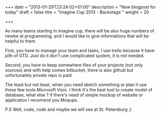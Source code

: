 +++
date = "2013-01-29T23:24:02+01:00"
description = "New blogpost for today"
draft = false
title = "Imagine Cup 2013 - Backstage "
weight = 20

+++

As many teams starting in imagine cup, there will be also huge numbers of newbe at programming, and I would like to give informations that will be helpful to them.

First, you have to manage your team and tasks, I use trello because it have pith of GTD. Just do it don't use complicated system, it is not needed.

Second, you have to keep somewhere files of your projects (not only sources) and with help comes bitbucket, there is also github but unfortunately private repo is paid.

The least but not least, when you need sketch something or plan it use these few tools Microsoft Visio. I think it's the best tool to create model of database, what else ? if there's need of simple mockup of website or application I recomend you Moqups.

P.S Well, code, code and maybe we will see at St. Petersburg ;)